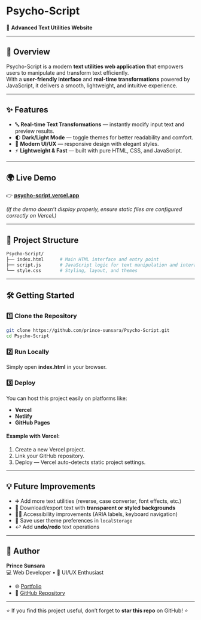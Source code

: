 # Psycho-Script

🚀 **Advanced Text Utilities Website**  

---

## 📖 Overview  
Psycho-Script is a modern **text utilities web application** that empowers users to manipulate and transform text efficiently.  
With a **user-friendly interface** and **real-time transformations** powered by JavaScript, it delivers a smooth, lightweight, and intuitive experience.  

---

## ✨ Features  

- 🔤 **Real-time Text Transformations** — instantly modify input text and preview results.  
- 🌓 **Dark/Light Mode** — toggle themes for better readability and comfort.  
- 🎨 **Modern UI/UX** — responsive design with elegant styles.  
- ⚡ **Lightweight & Fast** — built with pure HTML, CSS, and JavaScript.  

---

## 🌍 Live Demo  
👉 [**psycho-script.vercel.app**](https://psycho-script.vercel.app)  

_(If the demo doesn’t display properly, ensure static files are configured correctly on Vercel.)_  

---

## 📂 Project Structure  

```bash
Psycho-Script/
├── index.html      # Main HTML interface and entry point
├── script.js       # JavaScript logic for text manipulation and interactivity
└── style.css       # Styling, layout, and themes
```

---

## 🛠️ Getting Started  

### 1️⃣ Clone the Repository  
```bash
git clone https://github.com/prince-sunsara/Psycho-Script.git
cd Psycho-Script
```

### 2️⃣ Run Locally  
Simply open **index.html** in your browser.  

### 3️⃣ Deploy  
You can host this project easily on platforms like:  
- **Vercel**  
- **Netlify**  
- **GitHub Pages**  

#### Example with Vercel:  
1. Create a new Vercel project.  
2. Link your GitHub repository.  
3. Deploy — Vercel auto-detects static project settings.  

---

## 💡 Future Improvements  

- ➕ Add more text utilities (reverse, case converter, font effects, etc.)  
- 🎼 Download/export text with **transparent or styled backgrounds**  
- 🧑‍🦯 Accessibility improvements (ARIA labels, keyboard navigation)  
- 💾 Save user theme preferences in `localStorage`  
- ↩️ Add **undo/redo** text operations  

---

## 👤 Author  

**Prince Sunsara**  
💻 Web Developer • 🎨 UI/UX Enthusiast  

- 🌐 [Portfolio](https://prince-sunsara.vercel.app/)  
- 🐙 [GitHub Repository](https://github.com/prince-sunsara/Psycho-Script)  

---

⭐ If you find this project useful, don’t forget to **star this repo** on GitHub! ⭐  
